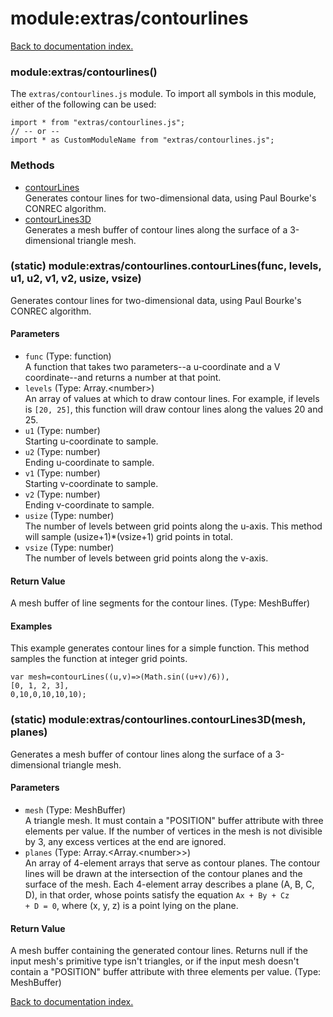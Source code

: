 # module:extras/contourlines

[Back to documentation index.](index.md)

<a name='extras_contourlines'></a>
### module:extras/contourlines()

The <code>extras/contourlines.js</code> module.
To import all symbols in this module, either of the following can be used:

    import * from "extras/contourlines.js";
    // -- or --
    import * as CustomModuleName from "extras/contourlines.js";

### Methods

* [contourLines](#extras_contourlines.contourLines)<br>Generates contour lines for two-dimensional data, using Paul Bourke's
CONREC algorithm.
* [contourLines3D](#extras_contourlines.contourLines3D)<br>Generates a mesh buffer of
contour lines along the surface of a 3-dimensional triangle mesh.

<a name='extras_contourlines.contourLines'></a>
### (static) module:extras/contourlines.contourLines(func, levels, u1, u2, v1, v2, usize, vsize)

Generates contour lines for two-dimensional data, using Paul Bourke's
CONREC algorithm.

#### Parameters

* `func` (Type: function)<br>A function that takes two parameters--a u-coordinate and a V coordinate--and returns a number at that point.
* `levels` (Type: Array.&lt;number>)<br>An array of values at which to draw contour lines. For example, if levels is `[20, 25]`, this function will draw contour lines along the values 20 and 25.
* `u1` (Type: number)<br>Starting u-coordinate to sample.
* `u2` (Type: number)<br>Ending u-coordinate to sample.
* `v1` (Type: number)<br>Starting v-coordinate to sample.
* `v2` (Type: number)<br>Ending v-coordinate to sample.
* `usize` (Type: number)<br>The number of levels between grid points along the u-axis. This method will sample (usize+1)\*(vsize+1) grid points in total.
* `vsize` (Type: number)<br>The number of levels between grid points along the v-axis.

#### Return Value

A mesh buffer of line segments for the contour lines. (Type: MeshBuffer)

#### Examples

This example generates contour lines for a simple
function. This method samples the function at integer grid points.

    var mesh=contourLines((u,v)=>(Math.sin((u+v)/6)),
    [0, 1, 2, 3],
    0,10,0,10,10,10);

<a name='extras_contourlines.contourLines3D'></a>
### (static) module:extras/contourlines.contourLines3D(mesh, planes)

Generates a mesh buffer of
contour lines along the surface of a 3-dimensional triangle mesh.

#### Parameters

* `mesh` (Type: MeshBuffer)<br>A triangle mesh. It must contain a "POSITION" buffer attribute with three elements per value. If the number of vertices in the mesh is not divisible by 3, any excess vertices at the end are ignored.
* `planes` (Type: Array.&lt;Array.&lt;number>>)<br>An array of 4-element arrays that serve as contour planes. The contour lines will be drawn at the intersection of the contour planes and the surface of the mesh. Each 4-element array describes a plane (A, B, C, D), in that order, whose points satisfy the equation <code>Ax + By + Cz + D = 0</code>, where (x, y, z) is a point lying on the plane.

#### Return Value

A mesh buffer containing the generated contour lines.
Returns null if the input mesh's primitive type isn't triangles, or if
the input mesh doesn't contain a "POSITION" buffer attribute with
three elements per value. (Type: MeshBuffer)

[Back to documentation index.](index.md)
